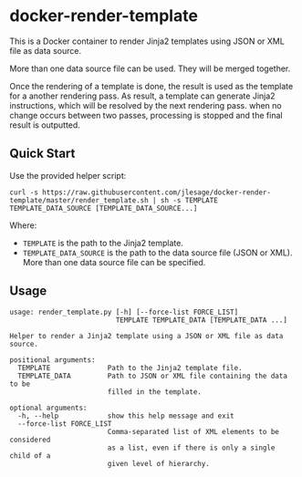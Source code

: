 # docker-render-template

This is a Docker container to render Jinja2 templates using JSON or XML file as
data source.

More than one data source file can be used.  They will be merged together.

Once the rendering of a template is done, the result is used as the template for
a another rendering pass.  As result, a template can generate Jinja2
instructions, which will be resolved by the next rendering pass.  when no change
occurs between two passes, processing is stopped and the final result is
outputted.

## Quick Start

Use the provided helper script:

```
curl -s https://raw.githubusercontent.com/jlesage/docker-render-template/master/render_template.sh | sh -s TEMPLATE TEMPLATE_DATA_SOURCE [TEMPLATE_DATA_SOURCE...]
```

Where:
  * `TEMPLATE` is the path to the Jinja2 template.
  * `TEMPLATE_DATA_SOURCE` is the path to the data source file (JSON or XML).
    More than one data source file can be specified.

## Usage

```
usage: render_template.py [-h] [--force-list FORCE_LIST]
                          TEMPLATE TEMPLATE_DATA [TEMPLATE_DATA ...]

Helper to render a Jinja2 template using a JSON or XML file as data source.

positional arguments:
  TEMPLATE              Path to the Jinja2 template file.
  TEMPLATE_DATA         Path to JSON or XML file containing the data to be
                        filled in the template.

optional arguments:
  -h, --help            show this help message and exit
  --force-list FORCE_LIST
                        Comma-separated list of XML elements to be considered
                        as a list, even if there is only a single child of a
                        given level of hierarchy.
```
